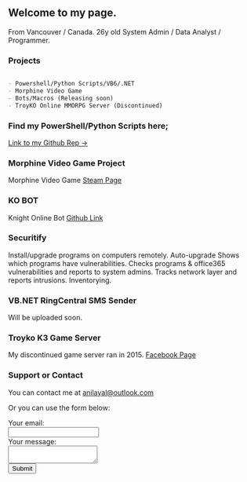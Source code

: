 ## Welcome to my page.

From Vancouver / Canada. 26y old System Admin / Data Analyst / Programmer.

### Projects

```markdown

- Powershell/Python Scripts/VB6/.NET
- Morphine Video Game
- Bots/Macros (Releasing soon)
- TroyKO Online MMORPG Server (Discontinued)

```

### Find my PowerShell/Python Scripts here;

[Link to my Github Rep ->](https://github.com/Akkuuu/Powershell-Scripts)

### Morphine Video Game Project

Morphine Video Game <a href = "https://store.steampowered.com/app/410430/Morphine">Steam Page</a>

### KO BOT

Knight Online Bot <a href = "https://github.com/Akkuuu/KO-BOT">Github Link</a>

### Securitify

Install/upgrade programs on computers remotely. 
Auto-upgrade
Shows which programs have vulnerabilities.
Checks programs & office365 vulnerabilities and reports to system admins.
Tracks network layer and reports intrusions.
Inventorying.

### VB.NET RingCentral SMS Sender

Will be uploaded soon.

### Troyko K3 Game Server

My discontinued game server ran in 2015. <a href = "https://www.facebook.com/TroyKnightOnline">Facebook Page</a>

### Support or Contact

You can contact me at <a href = "mailto: anilayal@outlook.com">anilayal@outlook.com</a>

Or you can use the form below:


<form action="https://formspree.io/xzbjgplp" method="POST">
  <label for="fname">Your email:</label><br>
  <input type="text" id="fname" name="fname" value=""><br>
  <label for="lname">Your message:</label><br>
  <textarea name="message"></textarea><br>
  <input type="submit" value="Submit">
</form> 
